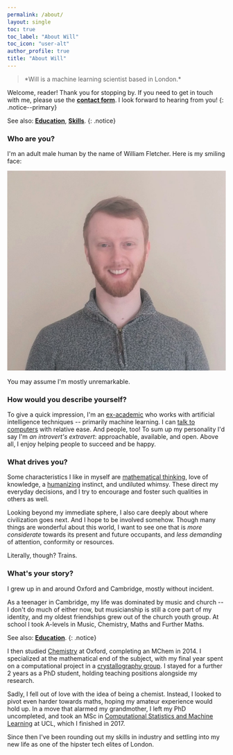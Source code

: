 ```yaml
---
permalink: /about/
layout: single
toc: true
toc_label: "About Will"
toc_icon: "user-alt"
author_profile: true
title: "About Will"
---
```

<blockquote class="trimb"> *Will is a machine learning scientist based in London.*
</blockquote>

Welcome, reader! Thank you for stopping by. If you need to get in touch with me,
please use the [**contact form**](/contact/). I look forward to hearing from you!
{: .notice--primary}

See also: [**Education**](/education/), [**Skills**](/skills/).
{: .notice}


### Who are you?

I'm an adult male human by the name of William Fletcher. Here is my smiling face:

<img src="/assets/images/portrait.jpg" alt="My face" class="framec">

You may assume I'm mostly unremarkable.


### How would you describe yourself?

To give a quick impression, I'm an [ex-academic](/education/) who works
with artificial intelligence techniques -- primarily machine learning. I can
[talk to computers](/skills/) with relative ease. And people, too! To sum up
my personality I'd say I'm *an introvert's extravert*: approachable, available,
and open. Above all, I enjoy helping people to succeed and be happy.

### What drives you?

Some characteristics I like in myself are [mathematical thinking](/mathematical_thinking/),
love of knowledge, a [humanizing](/humanizing/) instinct, and undiluted whimsy.
These direct my everyday decisions, and I try to encourage and foster such
qualities in others as well.

Looking beyond my immediate sphere, I also care deeply about where civilization
goes next. And I hope to be involved somehow. Though many things are wonderful
about this world, I want to see one that is *more considerate* towards its present
and future occupants, and *less demanding* of attention, conformity or resources.

Literally, though? Trains.


### What's your story?

I grew up in and around Oxford and Cambridge, mostly without incident.

As a teenager in Cambridge, my life was dominated by music and church --
I don't do much of either now, but musicianship is still a core part of my
identity, and my oldest friendships grew out of the church youth group. At
school I took A-levels in Music, Chemistry, Maths and Further Maths.

See also: [**Education**](/education/).
{: .notice}

I then studied [Chemistry](https://www.chem.ox.ac.uk) at Oxford, completing an
MChem in 2014. I specialized at the mathematical end of the subject, with my
final year spent on a computational project in a
[crystallography group](https://goodwingroup.wordpress.com). I stayed for a
further 2 years as a PhD student, holding teaching positions alongside my research.

Sadly, I fell out of love with the idea of being a chemist. Instead, I looked to
pivot even harder towards maths, hoping my amateur experience would hold up. In
a move that alarmed my grandmother, I left my PhD uncompleted, and took an MSc
in [Computational Statistics and Machine Learning](http://www.csml.ucl.ac.uk) at
UCL, which I finished in 2017.

Since then I've been rounding out my skills in industry and settling into my
new life as one of the hipster tech elites of London.
